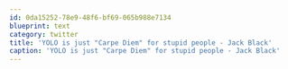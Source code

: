 ```yaml
---
id: 0da15252-78e9-48f6-bf69-065b988e7134
blueprint: text
category: twitter
title: 'YOLO is just "Carpe Diem" for stupid people - Jack Black'
caption: 'YOLO is just "Carpe Diem" for stupid people - Jack Black'
---
```

